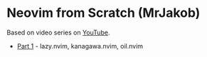 # Neovim from Scratch (MrJakob)

Based on video series on [YouTube](https://youtube.com/c/MrJakob).

* [Part 1](https://youtu.be/g1gyYttzxcI) - lazy.nvim, kanagawa.nvim, oil.nvim
